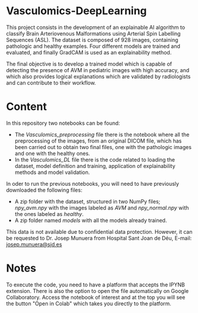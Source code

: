 # Vasculomics-DeepLearning
This project consists in the development of an explainable AI algorithm to classify Brain Arteriovenous Malformations using Arterial Spin Labelling Sequences (ASL). The dataset is composed of 928 images, containing pathologic and healthy examples.
Four different models are trained and evaluated, and finally GradCAM is used as an explainability method.

The final objective is to develop a trained model which is capable of detecting the presence of AVM in pediatric images with high accuracy, and which also provides logical explanations which are validated by radiologists and can contribute to their workflow.

# Content
In this repository two notebooks can be found:
-	The *Vasculomics_preprocessing* file there is the notebook where all the preprocessing of the images, from an original DICOM file, which has been carried out to obtain two final files, one with the pathologic images and one with the healthy ones.
-	In the  *Vasculomics_DL*  file there is the code related to loading the dataset, model definition and training, application of explainability methods and model validation.

In oder to run the previous notebooks, you will need to have previously downloaded the following files:
- A zip folder with the dataset, structured in two NumPy files; *npy_avm.npy* with the images labeled as *AVM* and *npy_normal.npy* with the ones labeled as *healthy*.
-	A zip folder named *models* with all the models already trained.

This data is not available due to confidential data protection. However, it can be requested to Dr. Josep Munuera from Hospital Sant Joan de Déu, E-mail: josep.munuera@sjd.es

# Notes
To execute the code, you need to have a platform that accepts the IPYNB extension. There is also the option to open the file automatically on Google Collaboratory. Access the notebook of interest and at the top you will see the button "Open in Colab" which takes you directly to the platform.


